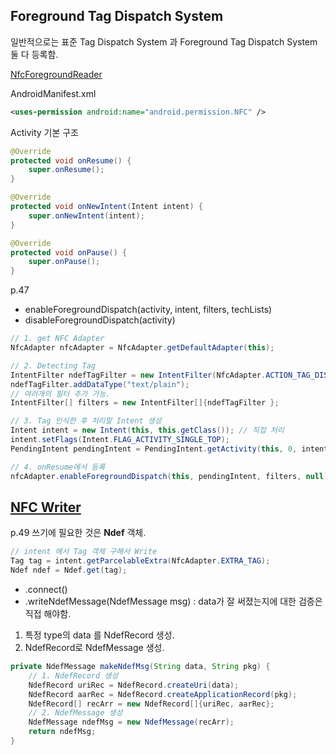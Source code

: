 
## Foreground Tag Dispatch System

일반적으로는 표준 Tag Dispatch System 과 Foreground Tag Dispatch System 둘 다 등록함.

[NfcForegroundReader](https://github.com/neoend/mds-android-connectivity/tree/master/NFC/NfcForegroundReader)

AndroidManifest.xml
~~~xml
<uses-permission android:name="android.permission.NFC" />
~~~

Activity 기본 구조
~~~java
@Override  
protected void onResume() {  
    super.onResume();  
}  

@Override  
protected void onNewIntent(Intent intent) {  
    super.onNewIntent(intent);  
}  

@Override  
protected void onPause() {  
    super.onPause();  
}
~~~

p.47
 - enableForegroundDispatch(activity, intent, filters, techLists)
 - disableForegroundDispatch(activity)

~~~java
// 1. get NFC Adapter
NfcAdapter nfcAdapter = NfcAdapter.getDefaultAdapter(this);

// 2. Detecting Tag
IntentFilter ndefTagFilter = new IntentFilter(NfcAdapter.ACTION_TAG_DISCOVERED);
ndefTagFilter.addDataType("text/plain");
// 여러개의 필터 추가 가능.
IntentFilter[] filters = new IntentFilter[]{ndefTagFilter };

// 3. Tag 인식한 후 처리할 Intent 생성
Intent intent = new Intent(this, this.getClass()); // 직접 처리
intent.setFlags(Intent.FLAG_ACTIVITY_SINGLE_TOP);
PendingIntent pendingIntent = PendingIntent.getActivity(this, 0, intent, 0);

// 4. onResume에서 등록
nfcAdapter.enableForegroundDispatch(this, pendingIntent, filters, null);
~~~

 
 ## [NFC Writer](https://github.com/neoend/mds-android-connectivity/tree/master/NFC/NfcTagWriter)

 p.49 쓰기에 필요한 것은 **Ndef** 객체.
~~~java
// intent 에서 Tag 객체 구해서 Write  
Tag tag = intent.getParcelableExtra(NfcAdapter.EXTRA_TAG);
Ndef ndef = Ndef.get(tag);
~~~

  - .connect()
  - .writeNdefMessage(NdefMessage msg) : data가 잘 써졌는지에 대한 검증은 직접 해야함.

1. 특정 type의 data 를 NdefRecord 생성.
2. NdefRecord로 NdefMessage 생성.

~~~java
private NdefMessage makeNdefMsg(String data, String pkg) {
    // 1. NdefRecord 생성
    NdefRecord uriRec = NdefRecord.createUri(data);
    NdefRecord aarRec = NdefRecord.createApplicationRecord(pkg);
    NdefRecord[] recArr = new NdefRecord[]{uriRec, aarRec};
    // 2. NdefMessage 생성
    NdefMessage ndefMsg = new NdefMessage(recArr);
    return ndefMsg;
}
~~~


